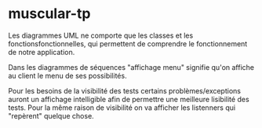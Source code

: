 # muscular-tp

Les diagrammes UML ne comporte que les classes et les fonctionsfonctionnelles, qui permettent de comprendre le fonctionnement de notre application.

Dans les diagrammes de séquences "affichage menu" signifie qu'on affiche au client le menu de ses possibilités.

Pour les besoins de la visibilité des tests certains problèmes/exceptions auront un affichage intelligible afin de permettre une meilleure lisibilité des tests.
Pour la même raison de visibilité on va afficher les listenners qui "repèrent" quelque chose.
